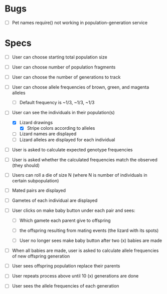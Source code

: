 # Bugs

- [ ] Pet names require() not working in population-generation service

# Specs

- [ ] User can choose starting total population size
- [ ] User can choose number of population fragments
- [ ] User can choose the number of generations to track
- [ ] User can choose allele frequencies of brown, green, and magenta alleles
  - [ ] Default frequency is ~1/3, ~1/3, ~1/3
- [ ] User can see the individuals in their population(s)
	- [x] Lizard drawings
		- [x] Stripe colors according to alleles
	- [ ] Lizard names are displayed
	- [ ] Lizard alleles are displayed for each individual

- [ ] User is asked to calculate expected genotype frequencies
- [ ] User is asked whether the calculated frequencies match the observed (they should)

- [ ] Users can roll a die of size N (where N is number of individuals in certain subpopulation)
- [ ] Mated pairs are displayed
- [ ] Gametes of each individual are displayed
- [ ] User clicks on make baby button under each pair and sees:
	- [ ] Which gamete each parent give to offspring
	- [ ] the offspring resulting from mating events (the lizard with its spots)
	- [ ] User no longer sees make baby button after two (x) babies are made


- [ ] When all babies are made, user is asked to calculate allele frequencies of new offspring generation

- [ ] User sees offspring population replace their parents
- [ ] User repeats process above until 10 (x) generations are done
- [ ] User sees the allele frequencies of each generation
